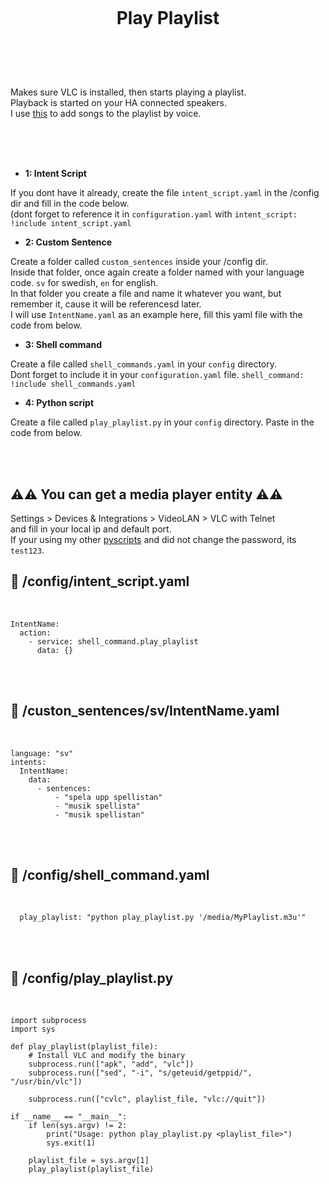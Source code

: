 
<h1 align="center">
<br>

Play Playlist

</h1><br>
<br><br>

Makes sure VLC is installed, then starts playing a playlist. <br> 
Playback is started on your HA connected speakers. <br>
I use [this](https://github.com/pungkula1337anka/Voice-Stuff/blob/main/PyAddSongToPlaylist.md) to add songs to the playlist by voice. <br> 

<br><br><br>


- **1: Intent Script** <br>

If you dont have it already, create the file `intent_script.yaml` in the /config dir and fill in the code below.<br>
(dont forget to reference it in `configuration.yaml` with `intent_script: !include intent_script.yaml`<br> 

- **2: Custom Sentence** <br>

Create a folder called `custom_sentences` inside your /config dir.<br>
Inside that folder, once again create a folder named with your language code. `sv` for swedish, `en` for english.<br>
In that folder you create a file and name it whatever you want, but remember it, cause it will be referencesd later.<br>
I will use `IntentName.yaml` as an example here, fill this yaml file with the code from below. <br>

- **3: Shell command** <br>

Create a file called `shell_commands.yaml` in your `config` directory. <br>
Dont forget to include it in your `configuration.yaml` file. `shell_command: !include shell_commands.yaml` <br>

- **4: Python script** <br>

Create a file called `play_playlist.py` in your `config` directory. Paste in the code from below. <br>


<br><br>



## **⚠️⚠️ You can get a media player entity ⚠️⚠️** <br>

Settings > Devices & Integrations > VideoLAN > VLC with Telnet  
and fill in your local ip and default port.  
If your using my other [pyscripts](https://github.com/pungkula1337anka/Voice-Stuff/blob/main/PyPlayFuzzyArtist.md) and did not change the password, its `test123`.  




## 🦆 /config/intent_script.yaml <br>


<br>


```
IntentName:
  action:
    - service: shell_command.play_playlist
      data: {}
```

<br><br>


## 🦆 /custon_sentences/sv/IntentName.yaml <br>


<br>

```
language: "sv"
intents:
  IntentName:
    data:
      - sentences:
          - "spela upp spellistan"
          - "musik spellista"
          - "musik spellistan"
```

<br><br>


## 🦆 /config/shell_command.yaml <br>


<br>


```
  play_playlist: "python play_playlist.py '/media/MyPlaylist.m3u'"
```

<br><br>


## 🦆 /config/play_playlist.py <br>


<br>


```
import subprocess
import sys

def play_playlist(playlist_file):
    # Install VLC and modify the binary
    subprocess.run(["apk", "add", "vlc"])
    subprocess.run(["sed", "-i", "s/geteuid/getppid/", "/usr/bin/vlc"])

    subprocess.run(["cvlc", playlist_file, "vlc://quit"])

if __name__ == "__main__":
    if len(sys.argv) != 2:
        print("Usage: python play_playlist.py <playlist_file>")
        sys.exit(1)

    playlist_file = sys.argv[1]
    play_playlist(playlist_file)
```

<br><br>
